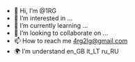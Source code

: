 - 👋 Hi, I’m @1RG
- 👀 I’m interested in ...
- 🌱 I’m currently learning ...
- 💞️ I’m looking to collaborate on ...
- 📫 How to reach me 4rg2lg@gmail.com
- 🌍 I’m understand en_GB lt_LT ru_RU

<!---
1RG/1RG is a ✨ special ✨ repository because its `README.md` (this file) appears on your GitHub profile.
You can click the Preview link to take a look at your changes.
--->
